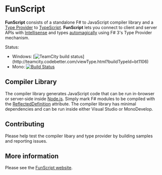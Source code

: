 # FunScript

**FunScript** consists of a standalone F# to JavaScript compiler library and a [Type Provider](http://msdn.microsoft.com/en-us/library/hh156509.aspx) to [TypeScript](http://typescriptlang.org/).
**FunScript** lets you connect to client and server APIs with [Intellisense](http://en.wikipedia.org/wiki/IntelliSense) and types [automagically](http://www.urbandictionary.com/define.php?term=automagically) using F# 3's Type Provider mechanism.

Status:
* Windows: [![TeamCity build status](http://teamcity.codebetter.com/app/rest/builds/buildType:\(id:bt1106\)/statusIcon)](http://teamcity.codebetter.com/viewType.html?buildTypeId=bt1106) 
* Mono: [![Build Status](https://travis-ci.org/enricosada/FunScript.png)](https://travis-ci.org/enricosada/FunScript)

## Compiler Library

The compiler library generates JavaScript code that can be run in-browser or server-side inside [Node.js](http://nodejs.org/).
Simply mark F# modules to be compiled with the [ReflectedDefinition](http://msdn.microsoft.com/en-us/library/ee353643.aspx) attribute. 
The compiler library has minimal dependencies and can be run inside either Visual Studio or MonoDevelop.

## Contributing

Please help test the compiler libary and type provider by building samples and reporting issues.

## More information

Please see the [FunScript website](http://www.funscript.info).